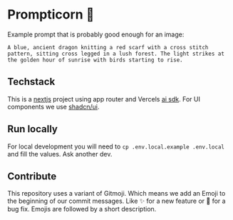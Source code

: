 # Prompticorn 🦄

Example prompt that is probably good enough for an image:

```
A blue, ancient dragon knitting a red scarf with a cross stitch pattern, sitting cross legged in a lush forest. The light strikes at the golden hour of sunrise with birds starting to rise.
```

## Techstack

This is a [nextjs](https://nextjs.org/) project using app router and Vercels [ai sdk](https://sdk.vercel.ai/docs/introduction). For UI components we use [shadcn/ui](https://ui.shadcn.com/docs).

## Run locally

For local development you will need to `cp .env.local.example .env.local` and fill the values. Ask another dev.

## Contribute

This repository uses a variant of Gitmoji. Which means we add an Emoji to the beginning of our commit messages. Like ✨ for a new feature or 🐛 for a bug fix. Emojis are followed by a short description.
